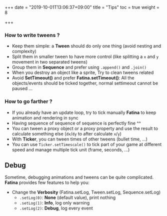 +++
date = "2019-10-01T13:06:37+09:00"
title = "Tips"
toc = true
weight = 8

+++

### How to write tweens ?
* Keep them simple: a **Tween** should do only one thing (avoid nesting and complexity)
* Split them in smaller tween to have more control (like splitting a `x` and `y` movement in two separated tweens)
* Group them in **Sequence** and prefer using `.append()` and `.join()`
* When you destroy an object like a sprite, Try to clean tweens related
* Avoid **SetTimeout()** and prefer **Fatina.setTimeout()**: All the objects/events should be ticked together, normal settimeout cannot be paused ...

### How to go farther ?
* If you already have an update loop, try to tick manually **Fatina** to keep animation and rendering in sync
* Having sequence of sequence of sequence is perfectly fine ^^
* You can tween a proxy object or a proxy property and use the result to calculate something else (`dx`/`dy` to after calculate `x`/`y`)
* With **Ticker**, you can tween times of other tweens (bullet time, ...)
* You can use `Ticker.setTimescale()` to tick part of your game at different speed and manage multiple tick unit (frame, seconds, ...)

## Debug
Sometime, debugging animations and tweens can be quite complicated. **Fatina** provides few features to help you:

* Change the **Verbosity** (Fatina.setLog, Tween.setLog, Sequence.setLog)
   * `.setLog(0)`: **None** (default value), print nothing
   * `.setLog(1)`: **Info**, log only warning
   * `.setLog(2)`: **Debug**, log every event
